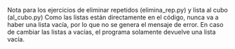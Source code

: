 Nota para los ejercicios de eliminar repetidos (elimina_rep.py) y lista al cubo (al_cubo.py)
Como las listas están directamente en el código, nunca va a haber una lista vacía, por lo que no se genera el mensaje de error.
En caso de cambiar las listas a vacías, el programa solamente devuelve una lista vacía.
